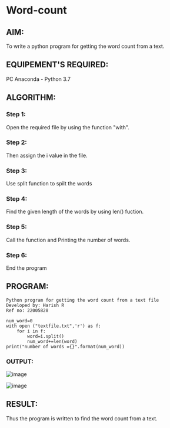 # Word-count
## AIM:
To write a python program for getting the word count from a text.
## EQUIPEMENT'S REQUIRED: 
PC
Anaconda - Python 3.7
## ALGORITHM: 
### Step 1:
Open the required file by using the function "with".



### Step 2: 
 Then assign the i value in the file.


### Step 3: 
Use split function to spilt the words


### Step 4:  
Find the given length of the words by using len() fuction.


### Step 5: 
Call the function and Printing the number of words.


### Step 6: 
End the program

## PROGRAM:
```
Python program for getting the word count from a text file
Developed by: Harish R
Ref no: 22005828

num_word=0
with open ("textfile.txt",'r') as f:
    for i in f:
        word=i.split()
        num_word+=len(word)
print("number of words ={}".format(num_word))
```

### OUTPUT:
![image](https://user-images.githubusercontent.com/117935868/214642143-bc32f30e-7533-4e00-a181-f6f7140a7a5f.png)


![image](https://user-images.githubusercontent.com/117935868/214642180-38a9a8c2-bff3-489a-9f26-0f9377734f8f.png)



## RESULT:
Thus the program is written to find the word count from a text.
